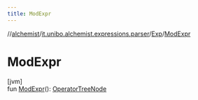 ```yaml
---
title: ModExpr
---
```

//[alchemist](../../../index.html)/[it.unibo.alchemist.expressions.parser](../index.html)/[Exp](index.html)/[ModExpr](-mod-expr.html)



# ModExpr



[jvm]\
fun [ModExpr](-mod-expr.html)(): [OperatorTreeNode](../../it.unibo.alchemist.expressions.implementations/-operator-tree-node/index.html)





